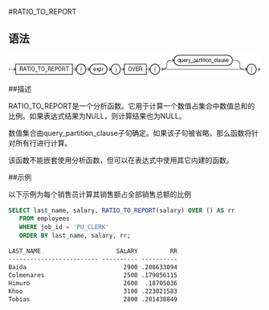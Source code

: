 #RATIO_TO_REPORT

## 语法

![RATIO_TO_REPORT函数](img/ratio_to_report.gif)

##描述

RATIO_TO_REPORT是一个分析函数。它用于计算一个数值占集合中数值总和的比例。如果表达式结果为NULL，则计算结果也为NULL。

数值集合由query_partition_clause子句确定。如果该子句被省略，那么函数将针对所有行进行计算。

该函数不能嵌套使用分析函数，但可以在表达式中使用其它内建的函数。


##示例

以下示例为每个销售员计算其销售额占全部销售总额的比例


```sql
SELECT last_name, salary, RATIO_TO_REPORT(salary) OVER () AS rr
   FROM employees
   WHERE job_id = 'PU_CLERK'
   ORDER BY last_name, salary, rr;
```

```
LAST_NAME                     SALARY         RR
------------------------- ---------- ----------
Baida                           2900 .208633094
Colmenares                      2500 .179856115
Himuro                          2600  .18705036
Khoo                            3100 .223021583
Tobias                          2800 .201438849
```